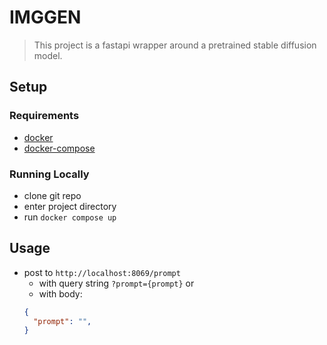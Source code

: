 # IMGGEN

> This project is a fastapi wrapper around a pretrained stable diffusion model.

## Setup

### Requirements

- [docker](https://www.docker.com/products/docker-desktop/)
- [docker-compose](https://docs.docker.com/compose/install/)

### Running Locally

- clone git repo
- enter project directory
- run `docker compose up`

## Usage

- post to `http://localhost:8069/prompt`
  - with query string `?prompt={prompt}` or
  - with body:
  ```json
  {
    "prompt": "",
  }
  ```
